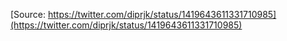 [Source: https://twitter.com/diprjk/status/1419643611331710985](https://twitter.com/diprjk/status/1419643611331710985)